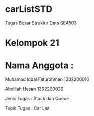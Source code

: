 # carListSTD
Tugas Besar Struktur Data SE4503 

# Kelompok 21

# Nama Anggota :

Muhamad Iqbal Faturohman
1302200016

Abdillah Hasan
1302200020

Jenis Tugas : Stack dan Queue

Topik Tugas : Car List
